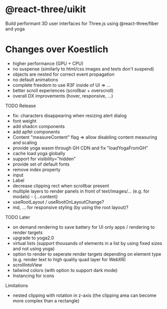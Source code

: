 <h1>@react-three/uikit</h1>

Build performant 3D user interfaces for Three.js using @react-three/fiber and yoga

# Changes over Koestlich

- higher performance (GPU + CPU)
- no suspense (similarly to html/css images and texts don't suspend)
- objects are nested for correct event propagation
- no default animations
- complete freedom to use R3F inside of UI => <Content>...</Content>
- better scroll experiences (scrollbar + overscroll)
- overall DX improvements (hover, responsive, ...)

TODO Release

- fix: characters disappearing when resizing alert dialog
- font weight
- add shadcn components
- add apfel components
- Content "measureContent" flag => allow disabling content measuring and scaling
- provide yoga wasm through GH CDN and fix "loadYogaFromGH"
- cache load yoga globally
- support for visibility="hidden"
- provide set of default fonts
- remove index property
- input
- Label
- decrease clipping rect when scrollbar present
- multiple layers to render panels in front of text/images/... (e.g. for modals) - <IncrementLayer by={2} >{...content}</IncrementLayer>
- useRootLayout / useRootOnLayoutChange?
- md, ... for responsive styling (by using the root layout)?

TODO Later

- on demand rendering to save battery for UI only apps / rendering to render targets
- upgrade to yoga2.0
- virtual lists (support thousands of elements in a list by using fixed sizes and not using yoga)
- option to render to seperate render targets depending on element type (e.g. render text to high quality quad layer for WebXR)
- scrollIntoView
- tailwind colors (with option to support dark mode)
- Instancing for icons

Limitations

- nested clipping with rotation in z-axis (the clipping area can become more complex than a rectangle)
